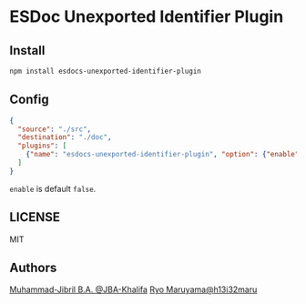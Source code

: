 # ESDoc Unexported Identifier Plugin
## Install
```bash
npm install esdocs-unexported-identifier-plugin
```

## Config
```json
{
  "source": "./src",
  "destination": "./doc",
  "plugins": [
    {"name": "esdocs-unexported-identifier-plugin", "option": {"enable": false}}
  ]
}
```

`enable` is default `false`.

## LICENSE
MIT

## Authors
[Muhammad-Jibril B.A. @JBA-Khalifa](https://github.com/JBA-Khalifa)
[Ryo Maruyama@h13i32maru](https://github.com/h13i32maru)
